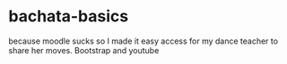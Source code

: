 # bachata-basics

because moodle sucks so I made it easy access for my dance teacher to share her moves. Bootstrap and youtube
